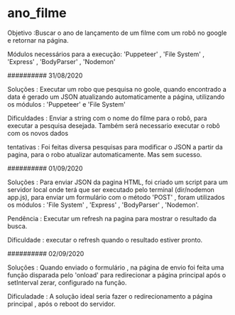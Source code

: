 # ano_filme

 Objetivo :Buscar o ano de lançamento de um filme com um robô no google e retornar na página.
 
 Módulos necessários para a execução: 'Puppeteer' ,  'File System' , 'Express' , 'BodyParser' , 'Nodemon'
 
 ##########
 31/08/2020
 
 Soluções : Executar um robo que pesquisa no goole, quando encontrado a data é gerado um JSON atualizando automaticamente a página, utilizando os módulos : 'Puppeteer' e 
 'File System'
 
 Dificuldades : Enviar a string com o nome do filme para o robô, para executar a pesquisa desejada.
                Também será necessario executar o robô com os novos dados
 
 tentativas : Foi feitas diversa pesquisas para modificar o JSON a partir da pagina, para o robo atualizar automaticamente. Mas sem sucesso. 
 
 ##########
 01/09/2020
 
 Soluções : Para enviar JSON da pagina HTML, foi criado um script para um servidor local onde terá que ser executado pelo terminal (dir/nodemon app.js), para enviar
 um formulário com o método 'POST' , foram utilizados os módulos : 'File System' , 'Express' , 'BodyParser' , 'Nodemon'.
 
 Pendência : Executar um refresh na pagina para mostrar o resultado da busca.
 
 Dificuldade : executar o refresh quando o resultado estiver pronto.
 
  ##########
 02/09/2020
 
 Soluções : Quando enviado o formulário , na página de envio foi feita uma função disparada pelo 'onload' para redirecionar a página principal após o setInterval zerar, configurado na função.
 
 Dificuladade : A solução ideal seria fazer o redirecionamento a página principal , após o reboot do servidor.
 
 
